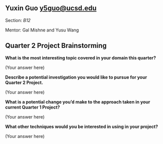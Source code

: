 ## Yuxin Guo [y5guo@ucsd.edu](mailto:y5guo@ucsd.edu)

Section: *B12*

Mentor: Gal Mishne and Yusu Wang


## Quarter 2 Project Brainstorming

**What is the most interesting topic covered in your domain this quarter?**

(Your answer here)

**Describe a potential investigation you would like to pursue for your Quarter 2 Project.**

(Your answer here)

**What is a potential change you’d make to the approach taken in your current Quarter 1 Project?**

(Your answer here)

**What other techniques would you be interested in using in your project?**

(Your answer here)

